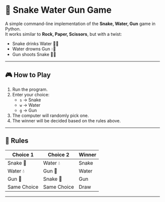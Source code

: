 # 🐍 Snake Water Gun Game

A simple command-line implementation of the **Snake, Water, Gun** game in Python.  
It works similar to **Rock, Paper, Scissors**, but with a twist:  
- Snake drinks Water 🐍💧
- Water drowns Gun 💧🔫
- Gun shoots Snake 🔫🐍

---

## 🎮 How to Play
1. Run the program.
2. Enter your choice:
   - `s` → Snake  
   - `w` → Water  
   - `g` → Gun  
3. The computer will randomly pick one.
4. The winner will be decided based on the rules above.

---

## 📜 Rules
| Choice 1   | Choice 2   | Winner  |
|------------|------------|---------|
| Snake 🐍   | Water 💧   | Snake   |
| Water 💧   | Gun 🔫     | Water   |
| Gun 🔫     | Snake 🐍   | Gun     |
| Same Choice | Same Choice | Draw   |

---
